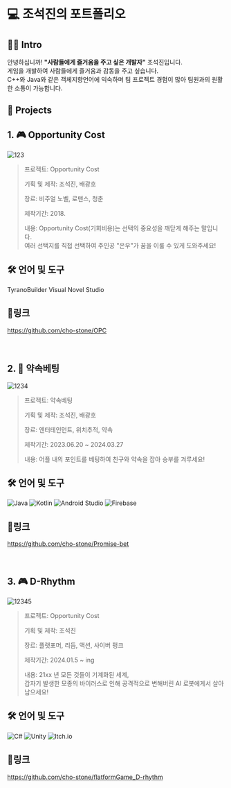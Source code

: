 # 💻 조석진의 포트폴리오
## 👨‍💻 Intro
안녕하십니까! __"사람들에게 즐거움을 주고 싶은 개발자"__ 조석진입니다.  
게임을 개발하여 사람들에게 즐거움과 감동을 주고 싶습니다.  
C++와 Java와 같은 객체지향언어에 익숙하며 팀 프로젝트 경험이 많아 팀원과의 원활한 소통이 가능합니다.
## 📁 Projects
## 1. 🎮 Opportunity Cost
![123](https://github.com/cho-stone/Portfolio/assets/74195857/3a341f65-e0ee-4d67-8bcc-0af6e2731944)
> 프로젝트: Opportunity Cost
>   
> 기획 및 제작: 조석진, 배광호
>   
> 장르: 비주얼 노벨, 로맨스, 청춘
>   
> 제작기간: 2018.
>   
> 내용: Opportunity Cost(기회비용)는 선택의 중요성을 깨닫게 해주는 말입니다.  
> 여러 선택지를 직접 선택하여 주인공 "은우"가 꿈을 이룰 수 있게 도와주세요!
## 🛠 언어 및 도구
TyranoBuilder Visual Novel Studio
## 🔗링크
https://github.com/cho-stone/OPC
<br><br><br>
## 2. 📱 약속베팅
![1234](https://github.com/cho-stone/Portfolio/assets/74195857/def44c79-acb5-4c7c-9b24-a94960c12783)
> 프로젝트: 약속베팅
>
> 기획 및 제작: 조석진, 배광호
>
> 장르: 엔터테인먼트, 위치추적, 약속
>
> 제작기간: 2023.06.20 ~ 2024.03.27
>
> 내용: 어플 내의 포인트를 베팅하여 친구와 약속을 잡아 승부를 겨루세요!
## 🛠 언어 및 도구
![Java](https://img.shields.io/badge/java-%23ED8B00.svg?style=for-the-badge&logo=openjdk&logoColor=white) ![Kotlin](https://img.shields.io/badge/kotlin-%237F52FF.svg?style=for-the-badge&logo=kotlin&logoColor=white) ![Android Studio](https://img.shields.io/badge/android%20studio-346ac1?style=for-the-badge&logo=android%20studio&logoColor=white) ![Firebase](https://img.shields.io/badge/firebase-a08021?style=for-the-badge&logo=firebase&logoColor=ffcd34)
## 🔗링크
https://github.com/cho-stone/Promise-bet 
<br><br><br>
## 3. 🎮 D-Rhythm
![12345](https://github.com/cho-stone/Portfolio/assets/74195857/e5ea2478-cc95-4dca-8c25-3e345383cb98)
> 프로젝트: Opportunity Cost
>   
> 기획 및 제작: 조석진
>   
> 장르: 플랫포머, 리듬, 액션, 사이버 펑크
>   
> 제작기간: 2024.01.5 ~ ing
>
> 내용: 21xx 년 모든 것들이 기계화된 세계,  
> 갑자기 발생한 모종의 바이러스로 인해 공격적으로 변해버린 AI 로봇에게서 살아남으세요!
## 🛠 언어 및 도구
![C#](https://img.shields.io/badge/c%23-%23239120.svg?style=for-the-badge&logo=csharp&logoColor=white) ![Unity](https://img.shields.io/badge/unity-%23000000.svg?style=for-the-badge&logo=unity&logoColor=white) ![Itch.io](https://img.shields.io/badge/Itch-%23FF0B34.svg?style=for-the-badge&logo=Itch.io&logoColor=white)
## 🔗링크
https://github.com/cho-stone/flatformGame_D-rhythm
